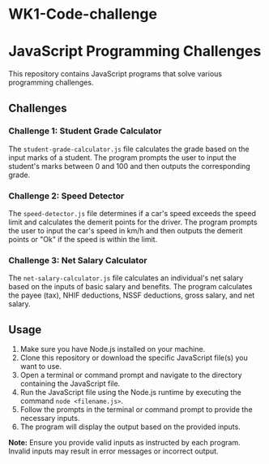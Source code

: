 # WK1-Code-challenge
# JavaScript Programming Challenges

This repository contains JavaScript programs that solve various programming challenges.

## Challenges

### Challenge 1: Student Grade Calculator

The `student-grade-calculator.js` file calculates the grade based on the input marks of a student. The program prompts the user to input the student's marks between 0 and 100 and then outputs the corresponding grade.

### Challenge 2: Speed Detector

The `speed-detector.js` file determines if a car's speed exceeds the speed limit and calculates the demerit points for the driver. The program prompts the user to input the car's speed in km/h and then outputs the demerit points or "Ok" if the speed is within the limit.

### Challenge 3: Net Salary Calculator

The `net-salary-calculator.js` file calculates an individual's net salary based on the inputs of basic salary and benefits. The program calculates the payee (tax), NHIF deductions, NSSF deductions, gross salary, and net salary.

## Usage

1. Make sure you have Node.js installed on your machine.
2. Clone this repository or download the specific JavaScript file(s) you want to use.
3. Open a terminal or command prompt and navigate to the directory containing the JavaScript file.
4. Run the JavaScript file using the Node.js runtime by executing the command `node <filename.js>`.
5. Follow the prompts in the terminal or command prompt to provide the necessary inputs.
6. The program will display the output based on the provided inputs.

**Note:** Ensure you provide valid inputs as instructed by each program. Invalid inputs may result in error messages or incorrect output.



